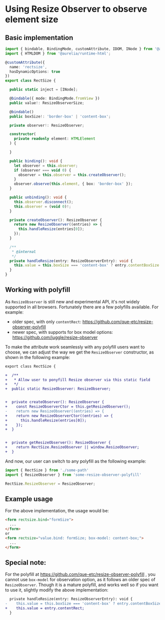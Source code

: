 # Using Resize Observer to observe element size

## Basic implementation

```ts
import { bindable, BindingMode, customAttribute, IDOM, INode } from '@aurelia/runtime';
import { HTMLDOM } from '@aurelia/runtime-html';

@customAttribute({
  name: 'rectsize',
  hasDynamicOptions: true
})
export class RectSize {

  public static inject = [INode];

  @bindable({ mode: BindingMode.fromView })
  public value!: ResizeObserverSize;

  @bindable()
  public boxSize!: 'border-box' | 'content-box';

  private observer!: ResizeObserver;

  constructor(
    private readonly element: HTMLElement
  ) {

  }

  public binding(): void {
    let observer = this.observer;
    if (observer === void 0) {
      observer = this.observer = this.createObserver();
    }
    observer.observe(this.element, { box: 'border-box' });
  }

  public unbinding(): void {
    this.observer.disconnect();
    this.observer = (void 0)!;
  }

  private createObserver(): ResizeObserver {
    return new ResizeObserver((entries) => {
      this.handleResize(entries[0]);
    });
  }

  /**
   * @internal
   */
  private handleResize(entry: ResizeObserverEntry): void {
    this.value = this.boxSize === 'content-box' ? entry.contentBoxSize : entry.borderBoxSize;
  }
}
```

## Working with polyfill

As `ResizeObserver` is still new and experimental API, it's not widely supported in all browsers. Fortunately there are a few polyfills available. For example:

- older spec, with only `contentRect`: https://github.com/que-etc/resize-observer-polyfill
- newer spec, with supports for box model options: https://github.com/juggle/resize-observer

To make the attribute work seamlessly with any polyfill users want to choose, we can adjust the way we get the `ResizeObserver` constructor, as shown in the following example:

```diff
export class RectSize {

+  /**
+   * Allow user to ponyfill Resize observer via this static field
+   */
+  public static ResizeObserver: ResizeObserver;


+  private createObserver(): ResizeObserver {
+    const ResizeObserverCtor = this.getResizeObserver();
-    return new ResizeObserver((entries) => {
+    return new ResizeObserverCtor((entries) => {
+      this.handleResize(entries[0]);
+    });
+  }


+  private getResizeObserver(): ResizeObserver {
+    return RectSize.ResizeObserver || window.ResizeObserver;
+  }
```

And now, our user can switch to any polyfill as the following example:

```ts
import { RectSize } from './some-path'
import { ResizeObserver } from 'some-resize-observer-polyfill'

RectSize.ResizeObserver = ResizeObserver;
```

## Example usage

For the above implementation, the usage would be:

```html
<form rectsize.bind="formSize">
  ...
</form>
or
<form rectsize="value.bind: formSize; box-model: content-box;">
  ...
</form>
```

## Special note:

For the polyfill at https://github.com/que-etc/resize-observer-polyfill , you cannot use `box-model` for observation option, as it follows an older spec of `ResizeObserver`. Though it is a mature polyfill, and works well so if you want to use it, slightly modify the above implementation:

```diff
  private handleResize(entry: ResizeObserverEntry): void {
-    this.value = this.boxSize === 'content-box' ? entry.contentBoxSize : entry.borderBoxSize;
+    this.value = entry.contentRect;
  }
```
